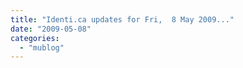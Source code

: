```yaml
---
title: "Identi.ca updates for Fri,  8 May 2009..."
date: "2009-05-08"
categories: 
  - "mublog"
---
```



